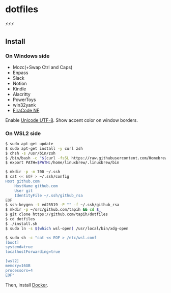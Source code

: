 # dotfiles

⚡⚡⚡

## Install

### On Windows side

- Mozc(+Swap Ctrl and Caps)
- Enpass
- Slack
- Notion
- Kindle
- Alacritty
- PowerToys
- win32yank
- [FiraCode NF](https://www.nerdfonts.com/font-downloads)

Enable [Unicode UTF-8](https://togeonet.co.jp/post-13850).
Show accent color on window borders.

### On WSL2 side

```sh
$ sudo apt-get update
$ sudo apt-get install -y curl zsh
$ chsh -s /usr/bin/zsh
$ /bin/bash -c "$(curl -fsSL https://raw.githubusercontent.com/Homebrew/install/master/install.sh)"
$ export PATH=$PATH:/home/linuxbrew/.linuxbrew/bin

$ mkdir -p -m 700 ~/.ssh
$ cat << EOF > ~/.ssh/config
Host github.com
    HostName github.com
    User git
    IdentityFile ~/.ssh/github_rsa
EOF
$ ssh-keygen -t ed25519 -P "" -f ~/.ssh/github_rsa
$ mkdir -p ~/src/github.com/tapih && cd $_
$ git clone https://github.com/tapih/dotfiles
$ cd dotfiles
$ ./install.sh
$ sudo ln -s $(which wsl-open) /usr/local/bin/xdg-open

$ sudo sh -c "cat << EOF > /etc/wsl.conf
[boot]
systemd=true
localhostForwarding=true

[wsl2]
memory=16GB
processors=4
EOF"
```

Then, install [Docker](https://docs.docker.com/engine/install/ubuntu/#install-using-the-repository).

